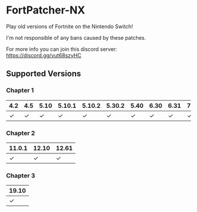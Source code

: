 # FortPatcher-NX

Play old versions of Fortnite on the Nintendo Switch!

I'm not responsible of any bans caused by these patches.

For more info you can join this discord server: https://discord.gg/vut68szyHC

## Supported Versions

### Chapter 1

| 4.2 | 4.5 | 5.10 | 5.10.1 | 5.10.2 | 5.30.2 | 5.40 | 6.30 | 6.31 | 7.10 | 7.20.1 | 8.30.1 | 8.50 | 8.51 | 9.10 | 9.30.1 | 10.10 | 10.30 |
|-----|-----|------|--------|--------|--------|------|------|------|------|--------|--------|------|------|------|--------|-------|-------|
|  ✓  |  ✓  |  ✓   |   ✓    |   ✓    |   ✓    |  ✓   |  ✓   |  ✓   |  ✓   |   ✓    |   ✓    |  ✓   |  ✓   |  ✓   |   ✓    |   ✓   |   ✓   |

### Chapter 2

| 11.0.1 | 12.10 | 12.61 |
|--------|-------|-------|
|   ✓    |   ✓   |   ✓   |

### Chapter 3

| 19.10 |
|--------|
|  ✓  |
